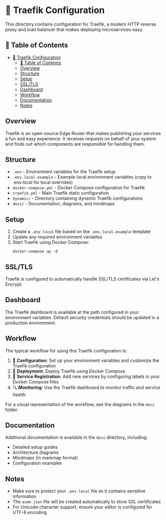 # 🔄 Traefik Configuration

This directory contains configuration for Traefik, a modern HTTP reverse proxy and load balancer that makes deploying microservices easy.

## 📑 Table of Contents
- [🔄 Traefik Configuration](#-traefik-configuration)
  - [📑 Table of Contents](#-table-of-contents)
  - [Overview](#overview)
  - [Structure](#structure)
  - [Setup](#setup)
  - [SSL/TLS](#ssltls)
  - [Dashboard](#dashboard)
  - [Workflow](#workflow)
  - [Documentation](#documentation)
  - [Notes](#notes)

## Overview
Traefik is an open-source Edge Router that makes publishing your services a fun and easy experience. It receives requests on behalf of your system and finds out which components are responsible for handling them.

## Structure
- `.env` - Environment variables for the Traefik setup
- `.env.local.example` - Example local environment variables (copy to .env.local for local overrides)
- `docker-compose.yml` - Docker Compose configuration for Traefik
- `traefik.yml` - Main Traefik static configuration
- `dynamic/` - Directory containing dynamic Traefik configurations
- `docs/` - Documentation, diagrams, and mindmaps

## Setup

1. Create a `.env.local` file based on the `.env.local.example` template
2. Update any required environment variables
3. Start Traefik using Docker Compose:
   ```
   docker-compose up -d
   ```

## SSL/TLS

Traefik is configured to automatically handle SSL/TLS certificates via Let's Encrypt.

## Dashboard

The Traefik dashboard is available at the path configured in your environment variables.
Default security credentials should be updated in a production environment.

## Workflow

The typical workflow for using this Traefik configuration is:

1. 🔧 **Configuration**: Set up your environment variables and customize the Traefik configuration
2. 🚀 **Deployment**: Deploy Traefik using Docker Compose
3. 🔄 **Service Registration**: Add new services by configuring labels in your Docker Compose files
4. 🔍 **Monitoring**: Use the Traefik dashboard to monitor traffic and service health

For a visual representation of the workflow, see the diagrams in the `docs` folder.

## Documentation

Additional documentation is available in the `docs` directory, including:
- Detailed setup guides
- Architecture diagrams
- Mindmaps (in markmap format)
- Configuration examples

## Notes

- Make sure to protect your `.env.local` file as it contains sensitive information
- The `acme.json` file will be created automatically to store SSL certificates
- For Unicode character support, ensure your editor is configured for UTF-8 encoding